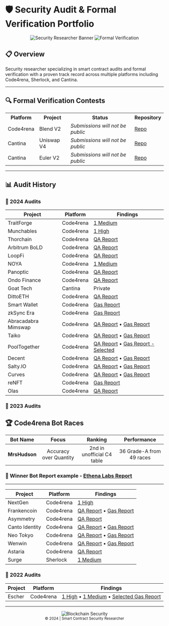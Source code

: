 # 🛡️ Security Audit & Formal Verification Portfolio

<div align="center">
  
![Security Researcher Banner](https://img.shields.io/badge/Security-Researcher-blue?style=for-the-badge)
![Formal Verification](https://img.shields.io/badge/Formal-Verification-red?style=for-the-badge)

</div>

## 📋 Overview

Security researcher specializing in smart contract audits and formal verification with a proven track record across multiple platforms including Code4rena, Sherlock, and Cantina.

---

## 🔍 Formal Verification Contests

<table>
  <tr>
    <th>Platform</th>
    <th>Project</th>
    <th>Status</th>
    <th>Repository</th>
  </tr>
  <tr>
    <td>Code4rena</td>
    <td>Blend V2</td>
    <td><i>Submissions will not be public</i></td>
    <td><a href="https://github.com/code-423n4/2025-02-blend-fv">Repo</a></td>
  </tr>
  <tr>
    <td>Cantina</td>
    <td>Uniswap V4</td>
    <td><i>Submissions will not be public</i></td>
    <td><a href="https://github.com/Certora/uniswap-v4-periphery-cantina-fv">Repo</a></td>
  </tr>
  <tr>
    <td>Cantina</td>
    <td>Euler V2</td>
    <td><i>Submissions will not be public</i></td>
    <td><a href="https://github.com/Certora/euler-vault-cantina-fv">Repo</a></td>
  </tr>
</table>

---

## 📊 Audit History

### 📆 2024 Audits

| Project             | Platform  | Findings                                                                                                                                                                                                             |
| ------------------- | --------- | -------------------------------------------------------------------------------------------------------------------------------------------------------------------------------------------------------------------- |
| TraitForge          | Code4rena | [1 Medium](https://github.com/code-423n4/2024-07-traitforge-findings/issues/165)                                                                                                                                     |
| Munchables          | Code4rena | [1 High](https://github.com/code-423n4/2024-07-munchables-findings/issues/87)                                                                                                                                        |
| Thorchain           | Code4rena | [QA Report](https://github.com/code-423n4/2024-06-thorchain-findings/blob/main/data/slvDev-Q.md)                                                                                                                     |
| Arbitrum BoLD       | Code4rena | [QA Report](https://github.com/code-423n4/2024-05-arbitrum-foundation-findings/blob/main/data/slvDev-Q.md)                                                                                                           |
| LoopFi              | Code4rena | [QA Report](https://github.com/code-423n4/2024-05-loop-validation/blob/main/data/slvDev-Q.md)                                                                                                                        |
| NOYA                | Code4rena | [1 Medium](https://github.com/code-423n4/2024-04-noya-findings/issues/1415)                                                                                                                                          |
| Panoptic            | Code4rena | [QA Report](https://github.com/code-423n4/2024-04-panoptic-findings/blob/main/data/slvDev-Q.md)                                                                                                                      |
| Ondo Finance        | Code4rena | [QA Report](https://github.com/code-423n4/2024-03-ondo-finance-findings/blob/main/data/slvDev-Q.md)                                                                                                                  |
| Goat Tech           | Cantina   | Private                                                                                                                                                                                                              |
| DittoETH            | Code4rena | [QA Report](https://github.com/code-423n4/2024-03-dittoeth-findings/blob/main/data/slvDev-Q.md)                                                                                                                      |
| Smart Wallet        | Code4rena | [Gas Report](https://github.com/code-423n4/2024-03-coinbase-findings/blob/main/data/slvDev-G.md)                                                                                                                     |
| zkSync Era          | Code4rena | [Gas Report](https://github.com/code-423n4/2024-03-zksync-findings/blob/main/data/slvDev-G.md)                                                                                                                       |
| Abracadabra Mimswap | Code4rena | [QA Report](https://github.com/code-423n4/2024-03-abracadabra-money-findings/blob/main/data/slvDev-Q.md) • [Gas Report](https://github.com/code-423n4/2024-03-abracadabra-money-findings/blob/main/data/slvDev-G.md) |
| Taiko               | Code4rena | [QA Report](https://github.com/code-423n4/2024-03-taiko-findings/blob/main/data/slvDev-Q.md) • [Gas Report](https://github.com/code-423n4/2024-03-taiko-findings/blob/main/data/slvDev-G.md)                         |
| PoolTogether        | Code4rena | [QA Report](https://github.com/code-423n4/2024-03-pooltogether-findings/blob/main/data/slvDev-Q.md) • [Gas Report - Selected](https://code4rena.com/reports/2024-03-pooltogether#gas-optimizations)                  |
| Decent              | Code4rena | [QA Report](https://github.com/code-423n4/2024-01-decent-findings/blob/main/data/slvDev-Q.md) • [Gas Report](https://github.com/code-423n4/2024-01-decent-findings/blob/main/data/slvDev-G.md)                       |
| Salty.IO            | Code4rena | [QA Report](https://github.com/code-423n4/2024-01-salty-findings/blob/main/data/slvDev-Q.md) • [Gas Report](https://github.com/code-423n4/2024-01-salty-findings/blob/main/data/slvDev-G.md)                         |
| Curves              | Code4rena | [QA Report](https://github.com/code-423n4/2024-01-curves-findings/blob/main/data/slvDev-Q.md) • [Gas Report](https://github.com/code-423n4/2024-01-curves-findings/blob/main/data/slvDev-G.md)                       |
| reNFT               | Code4rena | [Gas Report](https://github.com/code-423n4/2024-01-renft-findings/blob/main/data/slvDev-G.md)                                                                                                                        |
| Olas                | Code4rena | [QA Report](https://github.com/code-423n4/2023-12-autonolas-findings/blob/main/data/slvDev-Q.md)                                                                                                                     |

### 📆 2023 Audits

## 🏆 Code4rena Bot Races

<div align="center">
  
| **Bot Name** | **Focus** | **Ranking** | **Performance** |
|:------------:|:---------:|:-----------:|:---------------:|
| **MrsHudson** | Accuracy over Quantity | 2nd in unofficial C4 table | 36 Grade-A from 49 races |

</div>

### 🏅 Winner Bot Report example - [Ethena Labs Report](https://github.com/code-423n4/2023-10-ethena/blob/main/bot-report.md)

---

| Project        | Platform  | Findings                                                                                                                                                                                                       |
| -------------- | --------- | -------------------------------------------------------------------------------------------------------------------------------------------------------------------------------------------------------------- |
| NextGen        | Code4rena | [1 High](https://github.com/code-423n4/2023-10-nextgen-findings/issues/1323)                                                                                                                                   |
| Frankencoin    | Code4rena | [QA Report](https://github.com/code-423n4/2023-04-frankencoin-findings/blob/main/data/slvDev-Q.md) • [Gas Report](https://github.com/code-423n4/2023-04-frankencoin-findings/blob/main/data/slvDev-G.md)       |
| Asymmetry      | Code4rena | [QA Report](https://github.com/code-423n4/2023-03-asymmetry-findings/blob/main/data/slvDev-Q.md)                                                                                                               |
| Canto Identity | Code4rena | [QA Report](https://github.com/code-423n4/2023-03-canto-identity-findings/blob/main/data/slvDev-Q.md) • [Gas Report](https://github.com/code-423n4/2023-03-canto-identity-findings/blob/main/data/slvDev-G.md) |
| Neo Tokyo      | Code4rena | [QA Report](https://github.com/code-423n4/2023-03-neotokyo-findings/blob/main/data/slvDev-Q.md) • [Gas Report](https://github.com/code-423n4/2023-03-neotokyo-findings/blob/main/data/slvDev-G.md)             |
| Wenwin         | Code4rena | [QA Report](https://github.com/code-423n4/2023-03-wenwin-findings/blob/main/data/slvDev-Q.md) • [Gas Report](https://github.com/code-423n4/2023-03-wenwin-findings/blob/main/data/slvDev-G.md)                 |
| Astaria        | Code4rena | [QA Report](https://github.com/code-423n4/2023-01-astaria-findings/blob/main/data/slvDev-Q.md)                                                                                                                 |
| Surge          | Sherlock  | [1 Medium](https://github.com/sherlock-audit/2023-02-surge-judging/issues/256)                                                                                                                                 |

### 📆 2022 Audits

| Project | Platform  | Findings                                                                                                                                                                                                                                            |
| ------- | --------- | --------------------------------------------------------------------------------------------------------------------------------------------------------------------------------------------------------------------------------------------------- |
| Escher  | Code4rena | [1 High](https://github.com/code-423n4/2022-12-escher-findings/issues/392) • [1 Medium](https://github.com/code-423n4/2022-12-escher-findings/issues/369) • [Selected Gas Report](https://github.com/code-423n4/2022-12-escher-findings/issues/529) |

---

<div align="center">
  <img src="https://img.shields.io/badge/Blockchain-Security-blue?style=for-the-badge" alt="Blockchain Security">
  <br>
  <sub>© 2024 | Smart Contract Security Researcher</sub>
</div>
